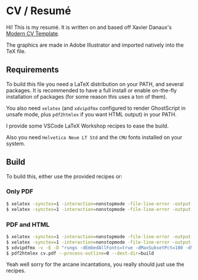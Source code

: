 # CV / Resumé

Hi! This is my resumé. It is written on and based off Xavier Danaux's [Modern CV Template](https://www.latextemplates.com/template/moderncv-cv-and-cover-letter).

The graphics are made in Adobe Illustrator and imported natively into the TeX file.

## Requirements

To build this file you need a LaTeX distribution on your PATH, and several packages. It is recommended to have a full install or enable on-the-fly installation of packages (for some reason this uses a ton of them).

You also need `xelatex` (and `xdvipdfmx` configured to render GhostScript in unsafe mode, plus `pdf2htmlex` if you want HTML output) in your PATH.

I provide some VSCode LaTeX Workshop recipes to ease the build.

Also you need `Helvetica Neue LT Std` and the `CMU` fonts installed on your system.

## Build

To build this, either use the provided recipes or:

### Only PDF

``` bash
$ xelatex -synctex=1 -interaction=nonstopmode -file-line-error -output-directory=build cv.tex
$ xelatex -synctex=1 -interaction=nonstopmode -file-line-error -output-directory=build cv.tex
```

### PDF and HTML

``` bash
$ xelatex -synctex=1 -interaction=nonstopmode -file-line-error -output-directory=build cv.tex -no-pdf cv.tex
$ xelatex -synctex=1 -interaction=nonstopmode -file-line-error -output-directory=build cv.tex -no-pdf cv.tex
$ xdvipdfmx -v -E -D "rungs -dEmbedAllFonts=true -dMaxSubsetPct=100 -dSubsetFonts=true -dInterpolateControl=-1 -dWRITESYSTEMDICT -dNOOUTERSAVE -dALLOWPSTRANSPARENCY -dSAFER --permit-file-all=/usr/share/texfm-dist/* -dNOPAUSE -dBATCH -dEPSCrop -sPAPERSIZE=a0 -sDEVICE=pdfwrite -dCompatibilityLevel=%v -dAutoFilterGrayImages=false -dGrayImageFilter=/FlateEncode -dAutoFilterColorImages=false -dColorImageFilter=/FlateEncode -dAutoRotatePages=/None -dDOPDFMARKS -sOutputFile='%o' '%i' -c quit"
$ pdf2htmlex cv.pdf --process-outline=0 --dest-dir=build
```

Yeah well sorry for the arcane incantations, you really should just use the recipes.